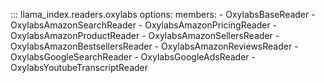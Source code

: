 ::: llama_index.readers.oxylabs
options:
members: - OxylabsBaseReader - OxylabsAmazonSearchReader - OxylabsAmazonPricingReader - OxylabsAmazonProductReader - OxylabsAmazonSellersReader - OxylabsAmazonBestsellersReader - OxylabsAmazonReviewsReader - OxylabsGoogleSearchReader - OxylabsGoogleAdsReader - OxylabsYoutubeTranscriptReader

